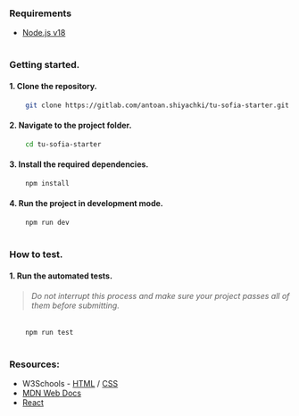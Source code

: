 ### Requirements
-   [Node.js v18](https://nodejs.org/en/download)
#
### Getting started.
#### 1. Clone the repository.
```bash
    git clone https://gitlab.com/antoan.shiyachki/tu-sofia-starter.git
```
#### 2. Navigate to the project folder.
```bash
    cd tu-sofia-starter
```
#### 3. Install the required dependencies.
```bash
    npm install
```
#### 4. Run the project in development mode.
```bash
    npm run dev
```
#
### How to test.
#### 1. Run the automated tests.
> ###### Do not interrupt this process and make sure your project passes all of them before submitting.
```bash
    npm run test
```
#
### Resources:
-   W3Schools - [HTML](https://www.w3schools.com/html/default.asp) / [CSS](https://www.w3schools.com/css/default.asp)
-   [MDN Web Docs](https://developer.mozilla.org/en-US/)
-   [React](https://react.dev/reference/react)
#
